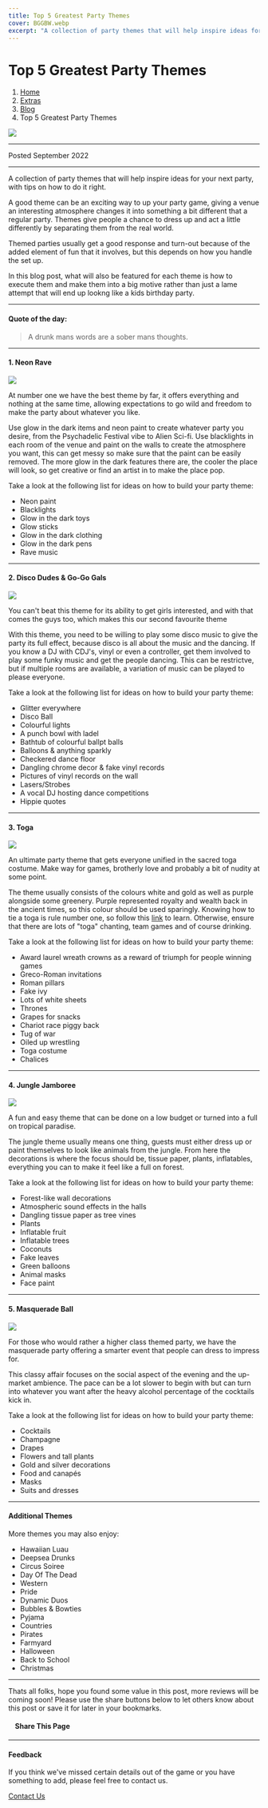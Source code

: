 ```yaml
---
title: Top 5 Greatest Party Themes
cover: BGGBW.webp
excerpt: "A collection of party themes that will help inspire ideas for your next party, with tips on how to do it right."
---
```


# Top 5 Greatest Party Themes

1.  [Home](index)
2.  [Extras](extras)
3.  [Blog](extras/blog)
4.  Top 5 Greatest Party Themes

![](images/top5greatestpartythemes.webp)

* * *

Posted September 2022

* * *

A collection of party themes that will help inspire ideas for your next party, with tips on how to do it right.

A good theme can be an exciting way to up your party game, giving a venue an interesting atmosphere changes it into something a bit different that a regular party. Themes give people a chance to dress up and act a little differently by separating them from the real world.

Themed parties usually get a good response and turn-out because of the added element of fun that it involves, but this depends on how you handle the set up.

In this blog post, what will also be featured for each theme is how to execute them and make them into a big motive rather than just a lame attempt that will end up lookng like a kids birthday party.

* * *

#### Quote of the day:

> A drunk mans words are a sober mans thoughts.

* * *

#### 1\. Neon Rave

![](images/neontheme.webp)  
  

At number one we have the best theme by far, it offers everything and nothing at the same time, allowing expectations to go wild and freedom to make the party about whatever you like.

Use glow in the dark items and neon paint to create whatever party you desire, from the Psychadelic Festival vibe to Alien Sci-fi. Use blacklights in each room of the venue and paint on the walls to create the atmosphere you want, this can get messy so make sure that the paint can be easily removed. The more glow in the dark features there are, the cooler the place will look, so get creative or find an artist in to make the place pop.

Take a look at the following list for ideas on how to build your party theme:

-   Neon paint
-   Blacklights
-   Glow in the dark toys
-   Glow sticks
-   Glow in the dark clothing
-   Glow in the dark pens
-   Rave music

* * *

#### 2\. Disco Dudes & Go-Go Gals

![](images/discotheme.webp)  
  

You can't beat this theme for its ability to get girls interested, and with that comes the guys too, which makes this our second favourite theme

With this theme, you need to be willing to play some disco music to give the party its full effect, because disco is all about the music and the dancing. If you know a DJ with CDJ's, vinyl or even a controller, get them involved to play some funky music and get the people dancing. This can be restrictve, but if multiple rooms are available, a variation of music can be played to please everyone.

Take a look at the following list for ideas on how to build your party theme:

-   Glitter everywhere
-   Disco Ball
-   Colourful lights
-   A punch bowl with ladel
-   Bathtub of colourful ballpt balls
-   Balloons & anything sparkly
-   Checkered dance floor
-   Dangling chrome decor & fake vinyl records
-   Pictures of vinyl records on the wall
-   Lasers/Strobes
-   A vocal DJ hosting dance competitions
-   Hippie quotes

* * *

#### 3\. Toga

![](images/togatheme.webp)  
  

An ultimate party theme that gets everyone unified in the sacred toga costume. Make way for games, brotherly love and probably a bit of nudity at some point.

The theme usually consists of the colours white and gold as well as purple alongside some greenery. Purple represented royalty and wealth back in the ancient times, so this colour should be used sparingly. Knowing how to tie a toga is rule number one, so follow this [link](https://youtu.be/_4hWqIW--rQ) to learn. Otherwise, ensure that there are lots of "toga" chanting, team games and of course drinking.

Take a look at the following list for ideas on how to build your party theme:

-   Award laurel wreath crowns as a reward of triumph for people winning games
-   Greco-Roman invitations
-   Roman pillars
-   Fake ivy
-   Lots of white sheets
-   Thrones
-   Grapes for snacks
-   Chariot race piggy back
-   Tug of war
-   Oiled up wrestling
-   Toga costume
-   Chalices

* * *

#### 4\. Jungle Jamboree

![](images/jungletheme.webp)  
  

A fun and easy theme that can be done on a low budget or turned into a full on tropical paradise.

The jungle theme usually means one thing, guests must either dress up or paint themselves to look like animals from the jungle. From here the decorations is where the focus should be, tissue paper, plants, inflatables, everything you can to make it feel like a full on forest.

Take a look at the following list for ideas on how to build your party theme:

-   Forest-like wall decorations
-   Atmospheric sound effects in the halls
-   Dangling tissue paper as tree vines
-   Plants
-   Inflatable fruit
-   Inflatable trees
-   Coconuts
-   Fake leaves
-   Green balloons
-   Animal masks
-   Face paint

* * *

#### 5\. Masquerade Ball

![](images/masquerade.webp)  
  

For those who would rather a higher class themed party, we have the masquerade party offering a smarter event that people can dress to impress for.

This classy affair focuses on the social aspect of the evening and the up-market ambience. The pace can be a lot slower to begin with but can turn into whatever you want after the heavy alcohol percentage of the cocktails kick in.

Take a look at the following list for ideas on how to build your party theme:

-   Cocktails
-   Champagne
-   Drapes
-   Flowers and tall plants
-   Gold and silver decorations
-   Food and canapés
-   Masks
-   Suits and dresses

* * *

#### Additional Themes

More themes you may also enjoy:

-   Hawaiian Luau
-   Deepsea Drunks
-   Circus Soiree
-   Day Of The Dead
-   Western
-   Pride
-   Dynamic Duos
-   Bubbles & Bowties
-   Pyjama
-   Countries
-   Pirates
-   Farmyard
-   Halloween
-   Back to School
-   Christmas

* * *

Thats all folks, hope you found some value in this post, more reviews will be coming soon! Please use the share buttons below to let others know about this post or save it for later in your bookmarks.

####     Share This Page

[](https://www.facebook.com/sharer/sharer.php?u=beergogglegames.co.uk/top5greatestpartythemes)[](https://www.instagram.com/direct/new/)[](https://twitter.com/intent/tweet?url=beergogglegames.co.uk/top5greatestpartythemes)

* * *

#### Feedback

If you think we've missed certain details out of the game or you have something to add, please feel free to contact us.

  
  
  
[Contact Us](contact)
